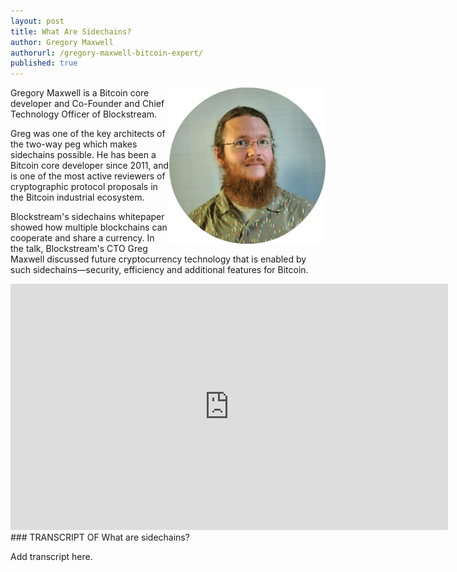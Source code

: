 ```yaml
---
layout: post
title: What Are Sidechains?
author: Gregory Maxwell
authorurl: /gregory-maxwell-bitcoin-expert/
published: true
---
```


<img src="/images/gregory-maxwell.png" alt="Gregory Maxwell" align="right">Gregory Maxwell is a Bitcoin core developer and Co-Founder and Chief Technology Officer of Blockstream.
<p>Greg was one of the key architects of the two-way peg which makes sidechains possible. He has been a Bitcoin core developer since 2011, and is one of the most active reviewers of cryptographic protocol proposals in the Bitcoin industrial ecosystem.
<p>Blockstream's sidechains whitepaper showed how multiple blockchains can cooperate and share a currency. In the talk, Blockstream's CTO Greg Maxwell discussed future cryptocurrency technology that is enabled by such sidechains—security, efficiency and additional features for Bitcoin.
<center><iframe width="700" height="394" src="https://www.youtube.com/embed/Twynh6xIKUc" frameborder="0" allowfullscreen></iframe></center>
### TRANSCRIPT OF What are sidechains?
<p>Add transcript here.